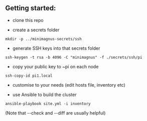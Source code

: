 ## Getting started:

* clone this repo

* create a secrets folder

`mkdir -p ../minimagnus-secrets/ssh`

* generate SSH keys into that secrets folder

`ssh-keygen -t rsa -b 4096 -C "minimagnus" -f ./secrets/ssh/pi`

* copy your public key to ~pi on each node

`ssh-copy-id pi1.local`

* customise to your needs (edit hosts file, inventory etc)

* use Ansible to build the cluster

`ansible-playbook site.yml -i inventory`

(Note that --check and --diff are usually helpful)
